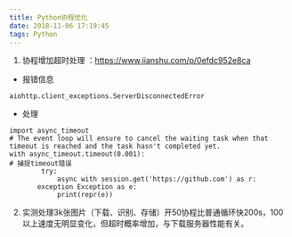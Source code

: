 ```yaml
---
title: Python协程优化
date: 2018-11-06 17:19:45
tags: Python
---
```

1. 协程增加超时处理 ：https://www.jianshu.com/p/0efdc952e8ca
 - 报错信息
```
aiohttp.client_exceptions.ServerDisconnectedError
```
- 处理
```
import async_timeout
# The event loop will ensure to cancel the waiting task when that timeout is reached and the task hasn't completed yet.
with async_timeout.timeout(0.001):  
# 捕捉timeout错误
        try:
            async with session.get('https://github.com') as r:
       exception Exception as e:
            print(repr(e))
```
2. 实测处理3k张图片（下载、识别、存储）开50协程比普通循环快200s，100以上速度无明显变化，但超时概率增加，与下载服务器性能有关。